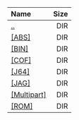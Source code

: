 |Name|Size|
|:---|---:|
|[..](../index.html)|DIR|
|[[ABS]]([ABS]/index.html)|DIR|
|[[BIN]]([BIN]/index.html)|DIR|
|[[COF]]([COF]/index.html)|DIR|
|[[J64]]([J64]/index.html)|DIR|
|[[JAG]]([JAG]/index.html)|DIR|
|[[Multipart]]([Multipart]/index.html)|DIR|
|[[ROM]]([ROM]/index.html)|DIR|
